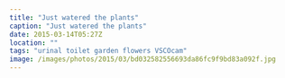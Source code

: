 ```yaml
---
title: "Just watered the plants"
caption: "Just watered the plants"
date: 2015-03-14T05:27Z
location: ""
tags: "urinal toilet garden flowers VSCOcam"
image: /images/photos/2015/03/bd032582556693da86fc9f9bd83a092f.jpg
---
```

